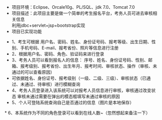 * 项目环境：Eclipse、Orcale10g、PL/SQL、jdk 7.0、Tomcat 7.0</br>
* 项目描述：此项目主要是做一个简单的考生报名平台，考务人员可进去审核相关信息</br>
利用jdbc+servlet+jsp+bootstrap实现</br>
* 项目已实现功能</br>
<ul>
<li>1、考生可根据 
用户名、密码、姓名、身份证号码、报考等级、出生日期、性别、手机号码、E-mail、报考省份、照片等信息进行注册</li>
<li>2、根据用户名、密码、角色、验证码来进行登录</li>
<li>3、考务人员可以看到报名人的信息：
序号、姓名、身份证号码、性别、邮箱、报考级别、报考省份、出生年月、报考时间、审核状态、操作（审核、未通过的可以查看原因）
</li> <li>可依据姓名、身份证号、报考级别（一级、二级、三级）、审核状态（已通过、未通过、待审核）进行模糊查询</li>
<li>4、考务人员登录进入该系统可以对报考人员信息进行审核，审核通过改变状态
审核未通过需要在弹出的模态框填写未通过审核的原因
</li>
<li>5、个人可登陆系统查询自己是否通过的信息（图片是本地保存）</li>
</ul>
 * 6、本系统作为不同的角色登录可以看到在线人数~（忽然想起来备注一下）
